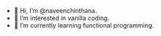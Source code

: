 - 👋 Hi, I’m @naveenchinthana.
- 👀 I’m interested in vanilla coding.
- 🌱 I’m currently learning functional programming.

<!---
naveenchinthana/naveenchinthana is a ✨ special ✨ repository because its `README.md` (this file) appears on your GitHub profile.
You can click the Preview link to take a look at your changes.
--->
